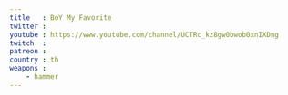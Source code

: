 ```yaml
---
title   : BoY My Favorite
twitter :
youtube : https://www.youtube.com/channel/UCTRc_kz8gw0bwob0xnIXDng
twitch  :
patreon :
country : th
weapons :
    - hammer
---
```

